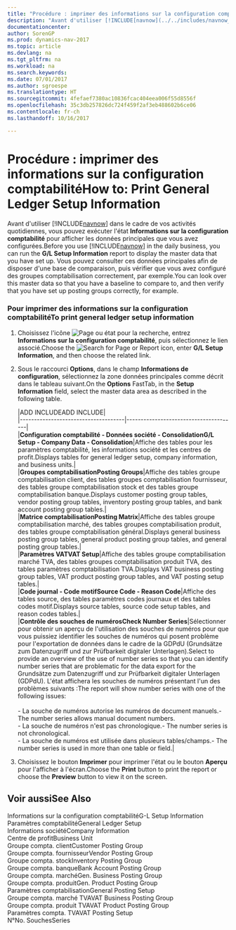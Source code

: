 ```yaml
---
title: "Procédure : imprimer des informations sur la configuration comptabilité"
description: "Avant d'utiliser [!INCLUDE[navnow](../../includes/navnow_md.md)] dans le cadre de vos activités quotidiennes, vous pouvez exécuter l'état **Informations sur la configuration comptabilité** pour afficher les données principales que vous avez configurées. Vous pouvez consulter ces données principales afin de disposer d'une base de comparaison, puis vérifier que vous avez configuré des groupes comptabilisation correctement, par exemple."
documentationcenter: 
author: SorenGP
ms.prod: dynamics-nav-2017
ms.topic: article
ms.devlang: na
ms.tgt_pltfrm: na
ms.workload: na
ms.search.keywords: 
ms.date: 07/01/2017
ms.author: sgroespe
ms.translationtype: HT
ms.sourcegitcommit: 4fefaef7380ac10836fcac404eea006f55d8556f
ms.openlocfilehash: 35c3db257826dc724f459f2af3eb488602b6ce06
ms.contentlocale: fr-ch
ms.lasthandoff: 10/16/2017

---
```

# <a name="how-to-print-general-ledger-setup-information"></a><span data-ttu-id="025e2-104">Procédure : imprimer des informations sur la configuration comptabilité</span><span class="sxs-lookup"><span data-stu-id="025e2-104">How to: Print General Ledger Setup Information</span></span>
<span data-ttu-id="025e2-105">Avant d'utiliser [!INCLUDE[navnow](../../includes/navnow_md.md)] dans le cadre de vos activités quotidiennes, vous pouvez exécuter l'état **Informations sur la configuration comptabilité** pour afficher les données principales que vous avez configurées.</span><span class="sxs-lookup"><span data-stu-id="025e2-105">Before you use [!INCLUDE[navnow](../../includes/navnow_md.md)] in the daily business, you can run the **G/L Setup Information** report to display the master data that you have set up.</span></span> <span data-ttu-id="025e2-106">Vous pouvez consulter ces données principales afin de disposer d'une base de comparaison, puis vérifier que vous avez configuré des groupes comptabilisation correctement, par exemple.</span><span class="sxs-lookup"><span data-stu-id="025e2-106">You can look over this master data so that you have a baseline to compare to, and then verify that you have set up posting groups correctly, for example.</span></span>  
  
### <a name="to-print-general-ledger-setup-information"></a><span data-ttu-id="025e2-107">Pour imprimer des informations sur la configuration comptabilité</span><span class="sxs-lookup"><span data-stu-id="025e2-107">To print general ledger setup information</span></span>  
  
1.  <span data-ttu-id="025e2-108">Choisissez l'icône ![Page ou état pour la recherche](media/ui-search/search_small.png "icône Page ou état pour la recherche"), entrez **Informations sur la configuration comptabilité**, puis sélectionnez le lien associé.</span><span class="sxs-lookup"><span data-stu-id="025e2-108">Choose the ![Search for Page or Report](media/ui-search/search_small.png "Search for Page or Report icon") icon, enter **G/L Setup Information**, and then choose the related link.</span></span>  
  
2.  <span data-ttu-id="025e2-109">Sous le raccourci **Options**, dans le champ **Informations de configuration**, sélectionnez la zone données principales comme décrit dans le tableau suivant.</span><span class="sxs-lookup"><span data-stu-id="025e2-109">On the **Options** FastTab, in the **Setup Information** field, select the master data area as described in the following table.</span></span>  
  
    |<span data-ttu-id="025e2-110">ADD INCLUDE<!--[!INCLUDE[bp_optionsheading](../../includes/bp_tabledescription_md.md)]--></span><span class="sxs-lookup"><span data-stu-id="025e2-110">ADD INCLUDE<!--[!INCLUDE[bp_optionsheading](../../includes/bp_tabledescription_md.md)]--></span></span>|  
    |-------------------------------------|---------------------------------------|  
    |<span data-ttu-id="025e2-111">**Configuration comptabilité - Données société - Consolidation**</span><span class="sxs-lookup"><span data-stu-id="025e2-111">**G/L Setup - Company Data - Consolidation**</span></span>|<span data-ttu-id="025e2-112">Affiche des tables pour les paramètres comptabilité, les informations société et les centres de profit.</span><span class="sxs-lookup"><span data-stu-id="025e2-112">Displays tables for general ledger setup, company information, and business units.</span></span>|  
    |<span data-ttu-id="025e2-113">**Groupes comptabilisation**</span><span class="sxs-lookup"><span data-stu-id="025e2-113">**Posting Groups**</span></span>|<span data-ttu-id="025e2-114">Affiche des tables groupe comptabilisation client, des tables groupes comptabilisation fournisseur, des tables groupe comptabilisation stock et des tables groupe comptabilisation banque.</span><span class="sxs-lookup"><span data-stu-id="025e2-114">Displays customer posting group tables, vendor posting group tables, inventory posting group tables, and bank account posting group tables.</span></span>|  
    |<span data-ttu-id="025e2-115">**Matrice comptabilisation**</span><span class="sxs-lookup"><span data-stu-id="025e2-115">**Posting Matrix**</span></span>|<span data-ttu-id="025e2-116">Affiche des tables groupe comptabilisation marché, des tables groupes comptabilisation produit, des tables groupe comptabilisation général.</span><span class="sxs-lookup"><span data-stu-id="025e2-116">Displays general business posting group tables, general product posting group tables, and general posting group tables.</span></span>|  
    |<span data-ttu-id="025e2-117">**Paramètres VAT**</span><span class="sxs-lookup"><span data-stu-id="025e2-117">**VAT Setup**</span></span>|<span data-ttu-id="025e2-118">Affiche des tables groupe comptabilisation marché TVA, des tables groupes comptabilisation produit TVA, des tables paramètres comptabilisation TVA.</span><span class="sxs-lookup"><span data-stu-id="025e2-118">Displays VAT business posting group tables, VAT product posting group tables, and VAT posting setup tables.</span></span>|  
    |<span data-ttu-id="025e2-119">**Code journal - Code motif**</span><span class="sxs-lookup"><span data-stu-id="025e2-119">**Source Code - Reason Code**</span></span>|<span data-ttu-id="025e2-120">Affiche des tables source, des tables paramètres codes journaux et des tables codes motif.</span><span class="sxs-lookup"><span data-stu-id="025e2-120">Displays source tables, source code setup tables, and reason codes tables.</span></span>|  
    |<span data-ttu-id="025e2-121">**Contrôle des souches de numéros**</span><span class="sxs-lookup"><span data-stu-id="025e2-121">**Check Number Series**</span></span>|<span data-ttu-id="025e2-122">Sélectionner pour obtenir un aperçu de l'utilisation des souches de numéros pour que vous puissiez identifier les souches de numéros qui posent problème pour l'exportation de données dans le cadre de la GDPdU (Grundsätze zum Datenzugriff und zur Prüfbarkeit digitaler Unterlagen).</span><span class="sxs-lookup"><span data-stu-id="025e2-122">Select to provide an overview of the use of number series so that you can identify number series that are problematic for the data export for the Grundsätze zum Datenzugriff und zur Prüfbarkeit digitaler Unterlagen (GDPdU).</span></span> <span data-ttu-id="025e2-123">L'état affichera les souches de numéros présentant l'un des problèmes suivants :</span><span class="sxs-lookup"><span data-stu-id="025e2-123">The report will show number series with one of the following issues:</span></span><br /><br /> <span data-ttu-id="025e2-124">-   La souche de numéros autorise les numéros de document manuels.</span><span class="sxs-lookup"><span data-stu-id="025e2-124">-   The number series allows manual document numbers.</span></span><br /><span data-ttu-id="025e2-125">-   La souche de numéros n'est pas chronologique.</span><span class="sxs-lookup"><span data-stu-id="025e2-125">-   The number series is not chronological.</span></span><br /><span data-ttu-id="025e2-126">-   La souche de numéros est utilisée dans plusieurs tables/champs.</span><span class="sxs-lookup"><span data-stu-id="025e2-126">-   The number series is used in more than one table or field.</span></span>|  
  
3.  <span data-ttu-id="025e2-127">Choisissez le bouton **Imprimer** pour imprimer l'état ou le bouton **Aperçu** pour l'afficher à l'écran.</span><span class="sxs-lookup"><span data-stu-id="025e2-127">Choose the **Print** button to print the report or choose the **Preview** button to view it on the screen.</span></span>  
  
## <a name="see-also"></a><span data-ttu-id="025e2-128">Voir aussi</span><span class="sxs-lookup"><span data-stu-id="025e2-128">See Also</span></span>  
 <span data-ttu-id="025e2-129">Informations sur la configuration comptabilité</span><span class="sxs-lookup"><span data-stu-id="025e2-129">G-L Setup Information</span></span>   
 <span data-ttu-id="025e2-130">Paramètres comptabilité</span><span class="sxs-lookup"><span data-stu-id="025e2-130">General Ledger Setup</span></span>   
 <span data-ttu-id="025e2-131">Informations société</span><span class="sxs-lookup"><span data-stu-id="025e2-131">Company Information</span></span>   
 <span data-ttu-id="025e2-132">Centre de profit</span><span class="sxs-lookup"><span data-stu-id="025e2-132">Business Unit</span></span>   
 <span data-ttu-id="025e2-133">Groupe compta. client</span><span class="sxs-lookup"><span data-stu-id="025e2-133">Customer Posting Group</span></span>   
 <span data-ttu-id="025e2-134">Groupe compta. fournisseur</span><span class="sxs-lookup"><span data-stu-id="025e2-134">Vendor Posting Group</span></span>   
 <span data-ttu-id="025e2-135">Groupe compta. stock</span><span class="sxs-lookup"><span data-stu-id="025e2-135">Inventory Posting Group</span></span>   
 <span data-ttu-id="025e2-136">Groupe compta. banque</span><span class="sxs-lookup"><span data-stu-id="025e2-136">Bank Account Posting Group</span></span>   
 <span data-ttu-id="025e2-137">Groupe compta. marché</span><span class="sxs-lookup"><span data-stu-id="025e2-137">Gen. Business Posting Group</span></span>   
 <span data-ttu-id="025e2-138">Groupe compta. produit</span><span class="sxs-lookup"><span data-stu-id="025e2-138">Gen. Product Posting Group</span></span>   
 <span data-ttu-id="025e2-139">Paramètres comptabilisation</span><span class="sxs-lookup"><span data-stu-id="025e2-139">General Posting Setup</span></span>   
 <span data-ttu-id="025e2-140">Groupe compta. marché TVA</span><span class="sxs-lookup"><span data-stu-id="025e2-140">VAT Business Posting Group</span></span>   
 <span data-ttu-id="025e2-141">Groupe compta. produit TVA</span><span class="sxs-lookup"><span data-stu-id="025e2-141">VAT Product Posting Group</span></span>   
 <span data-ttu-id="025e2-142">Paramètres compta. TVA</span><span class="sxs-lookup"><span data-stu-id="025e2-142">VAT Posting Setup</span></span>   
 <span data-ttu-id="025e2-143">N°</span><span class="sxs-lookup"><span data-stu-id="025e2-143">No.</span></span> <span data-ttu-id="025e2-144">Souches</span><span class="sxs-lookup"><span data-stu-id="025e2-144">Series</span></span>
